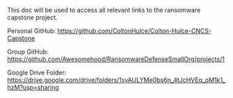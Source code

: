 This doc will be used to access all relevant links to the ransomware capstone project.

Personal GitHub: https://github.com/ColtonHulce/Colton-Hulce-CNCS-Capstone


Group GitHub: https://github.com/Awesomehood/RansomwareDefenseSmallOrg/projects/1


Google Drive Folder: https://drive.google.com/drive/folders/1syAULYMe0bs6n_4tJcHVEq_oM1k1_hzM?usp=sharing 

